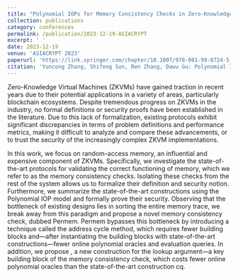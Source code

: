 ```yaml
---
title: "Polynomial IOPs for Memory Consistency Checks in Zero-Knowledge Virtual Machines"
collection: publications
category: conferences
permalink: /publication/2023-12-19-ASIACRYPT
excerpt: ' '
date: 2023-12-19
venue: 'ASIACRYPT 2023'
paperurl: 'https://link.springer.com/chapter/10.1007/978-981-99-8724-5_4'
citation: 'Yuncong Zhang, Shifeng Sun, Ren Zhang, Dawu Gu: Polynomial IOPs for Memory Consistency Checks in Zero-Knowledge Virtual Machines. ASIACRYPT (2) 2023: 111-141'
---
```


Zero-Knowledge Virtual Machines (ZKVMs) have gained traction in recent years due to their potential applications in a variety of areas, particularly blockchain ecosystems. Despite tremendous progress on ZKVMs in the industry, no formal definitions or security proofs have been established in the literature. Due to this lack of formalization, existing protocols exhibit significant discrepancies in terms of problem definitions and performance metrics, making it difficult to analyze and compare these advancements, or to trust the security of the increasingly complex ZKVM implementations.

In this work, we focus on random-access memory, an influential and expensive component of ZKVMs. Specifically, we investigate the state-of-the-art protocols for validating the correct functioning of memory, which we refer to as the memory consistency checks. Isolating these checks from the rest of the system allows us to formalize their definition and security notion. Furthermore, we summarize the state-of-the-art constructions using the Polynomial IOP model and formally prove their security. Observing that the bottleneck of existing designs lies in sorting the entire memory trace, we break away from this paradigm and propose a novel memory consistency check, dubbed Permem.  Permem bypasses this bottleneck by introducing a technique called the address cycle method, which requires fewer building blocks and—after instantiating the building blocks with state-of-the-art constructions—fewer online polynomial oracles and evaluation queries. In addition, we propose , a new construction for the lookup argument—a key building block of the memory consistency check, which costs fewer online polynomial oracles than the state-of-the-art construction cq.
